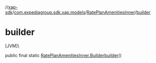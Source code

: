 //[xap-sdk](../../../index.md)/[com.expediagroup.sdk.xap.models](../index.md)/[RatePlanAmenitiesInner](index.md)/[builder](builder.md)

# builder

[JVM]\

public final static [RatePlanAmenitiesInner.Builder](-builder/index.md)[builder](builder.md)()
